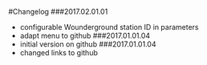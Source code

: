 #Changelog
###2017.02.01.01
* configurable Wounderground station ID in parameters
* adapt menu to github
###2017.01.01.04
* initial version on github
###2017.01.01.04
* changed links to github